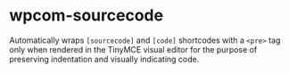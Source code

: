 wpcom-sourcecode
================

Automatically wraps `[sourcecode]` and `[code]` shortcodes with a `<pre>` tag only when rendered in the TinyMCE visual editor for the purpose of preserving indentation and visually indicating code.

